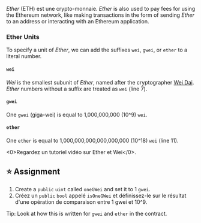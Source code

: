 _Ether_ (ETH) est une crypto-monnaie. _Ether_ is also used to pay fees for using the Ethereum network, like making transactions in the form of sending _Ether_ to an address or interacting with an Ethereum application.

### Ether Units

To specify a unit of _Ether_, we can add the suffixes `wei`, `gwei`, or `ether` to a literal number.

#### `wei`

_Wei_ is the smallest subunit of _Ether_, named after the cryptographer [Wei Dai](https://en.wikipedia.org/wiki/Wei_Dai). _Ether_ numbers without a suffix are treated as `wei` (line 7).

#### `gwei`

One `gwei` (giga-wei) is equal to 1,000,000,000 (10^9) `wei`.

#### `ether`

One `ether` is equal to 1,000,000,000,000,000,000 (10^18) `wei` (line 11).

<0>Regardez un tutoriel vidéo sur Ether et Wei</0>.

## ⭐️ Assignment

1. Create a `public` `uint` called `oneGWei` and set it to 1 `gwei`.
2. Créez un `public` `bool` appelé `isOneGWei` et définissez-le sur le résultat d'une opération de comparaison entre 1 gwei et 10^9.

Tip: Look at how this is written for `gwei` and `ether` in the contract.